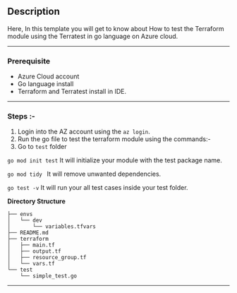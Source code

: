 ## Description
Here, In this template you will get to know about How to test the Terraform module using the Terratest in go language on Azure cloud.

---
### Prerequisite
* Azure Cloud account
* Go language install
* Terraform and Terratest install in IDE.
---
### Steps :-
1. Login into the AZ account using the `az login`.
2. Run the go file to test the terraform module using the commands:-
3. Go to `test` folder

`go mod init test` It will initialize your module with the test package name.  

`go mod tidy ` It will remove unwanted dependencies.

`go test -v` It will run your all test cases inside your test folder.

<b>Directory Structure</b>
```
├── envs
│   └── dev
│       └── variables.tfvars
├── README.md
├── terraform
│   ├── main.tf
│   ├── output.tf
│   ├── resource_group.tf
│   └── vars.tf
└── test
    └── simple_test.go
```

---

